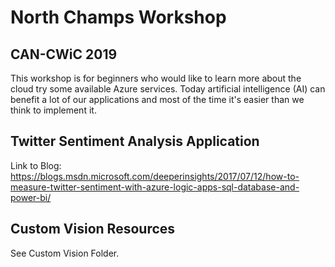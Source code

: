 # North Champs Workshop
## CAN-CWiC 2019

This workshop is for beginners who would like to learn more about the cloud try some available Azure services. Today artificial intelligence (AI) can benefit a lot of our applications and most of the time it's easier than we think to implement it.

## Twitter Sentiment Analysis Application

Link to Blog: https://blogs.msdn.microsoft.com/deeperinsights/2017/07/12/how-to-measure-twitter-sentiment-with-azure-logic-apps-sql-database-and-power-bi/

## Custom Vision Resources

See Custom Vision Folder.
